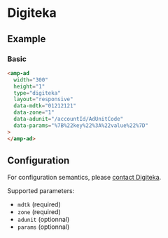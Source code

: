 <!---
Copyright 2021 The AMP HTML Authors. All Rights Reserved.

Licensed under the Apache License, Version 2.0 (the "License");
you may not use this file except in compliance with the License.
You may obtain a copy of the License at

      http://www.apache.org/licenses/LICENSE-2.0

Unless required by applicable law or agreed to in writing, software
distributed under the License is distributed on an "AS-IS" BASIS,
WITHOUT WARRANTIES OR CONDITIONS OF ANY KIND, either express or implied.
See the License for the specific language governing permissions and
limitations under the License.
-->

# Digiteka

## Example

### Basic

```html
<amp-ad
  width="300"
  height="1"
  type="digiteka"
  layout="responsive"
  data-mdtk="01212121"
  data-zone="1"
  data-adunit="/accountId/AdUnitCode"
  data-params="%7B%22key%22%3A%22value%22%7D"
>
</amp-ad>
```

## Configuration

For configuration semantics, please [contact Digiteka](http://digiteka.com).

Supported parameters:

-   `mdtk` (required)
-   `zone` (required)
-   `adunit` (optionnal)
-   `params` (optionnal)
